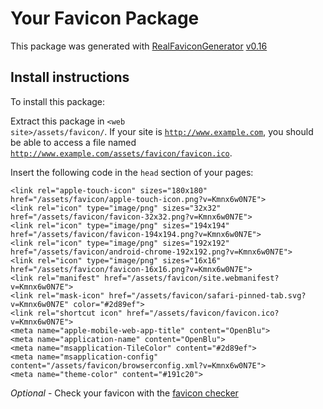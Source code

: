 # Your Favicon Package

This package was generated with [RealFaviconGenerator](https://realfavicongenerator.net/) [v0.16](https://realfavicongenerator.net/change_log#v0.16)

## Install instructions

To install this package:

Extract this package in <code>&lt;web site&gt;/assets/favicon/</code>. If your site is <code>http://www.example.com</code>, you should be able to access a file named <code>http://www.example.com/assets/favicon/favicon.ico</code>.

Insert the following code in the `head` section of your pages:

    <link rel="apple-touch-icon" sizes="180x180" href="/assets/favicon/apple-touch-icon.png?v=Kmnx6w0N7E">
    <link rel="icon" type="image/png" sizes="32x32" href="/assets/favicon/favicon-32x32.png?v=Kmnx6w0N7E">
    <link rel="icon" type="image/png" sizes="194x194" href="/assets/favicon/favicon-194x194.png?v=Kmnx6w0N7E">
    <link rel="icon" type="image/png" sizes="192x192" href="/assets/favicon/android-chrome-192x192.png?v=Kmnx6w0N7E">
    <link rel="icon" type="image/png" sizes="16x16" href="/assets/favicon/favicon-16x16.png?v=Kmnx6w0N7E">
    <link rel="manifest" href="/assets/favicon/site.webmanifest?v=Kmnx6w0N7E">
    <link rel="mask-icon" href="/assets/favicon/safari-pinned-tab.svg?v=Kmnx6w0N7E" color="#2d89ef">
    <link rel="shortcut icon" href="/assets/favicon/favicon.ico?v=Kmnx6w0N7E">
    <meta name="apple-mobile-web-app-title" content="OpenBlu">
    <meta name="application-name" content="OpenBlu">
    <meta name="msapplication-TileColor" content="#2d89ef">
    <meta name="msapplication-config" content="/assets/favicon/browserconfig.xml?v=Kmnx6w0N7E">
    <meta name="theme-color" content="#191c20">

*Optional* - Check your favicon with the [favicon checker](https://realfavicongenerator.net/favicon_checker)